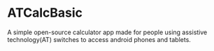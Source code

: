 # ATCalcBasic
A simple open-source calculator app made for people using assistive technology(AT) switches to access android phones and tablets.
